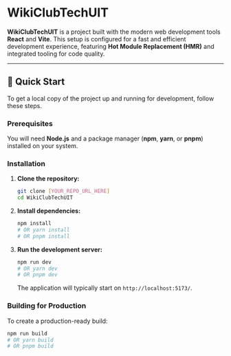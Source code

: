 # WikiClubTechUIT

**WikiClubTechUIT** is a project built with the modern web development tools **React** and **Vite**. This setup is configured for a fast and efficient development experience, featuring **Hot Module Replacement (HMR)** and integrated tooling for code quality.

---

## 🚀 Quick Start

To get a local copy of the project up and running for development, follow these steps.

### Prerequisites

You will need **Node.js** and a package manager (**npm**, **yarn**, or **pnpm**) installed on your system.

### Installation

1.  **Clone the repository:**
    ```bash
    git clone [YOUR_REPO_URL_HERE]
    cd WikiClubTechUIT
    ```
2.  **Install dependencies:**
    ```bash
    npm install
    # OR yarn install
    # OR pnpm install
    ```
3.  **Run the development server:**
    ```bash
    npm run dev
    # OR yarn dev
    # OR pnpm dev
    ```
    The application will typically start on `http://localhost:5173/`.

### Building for Production

To create a production-ready build:
```bash
npm run build
# OR yarn build
# OR pnpm build
